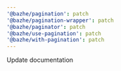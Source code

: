 ```yaml
---
'@bazhe/pagination': patch
'@bazhe/pagination-wrapper': patch
'@bazhe/paginator': patch
'@bazhe/use-pagination': patch
'@bazhe/with-pagination': patch
---
```


Update documentation
